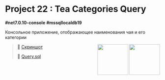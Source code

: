 # Project 22 : Tea Categories Query

**#net7.0.10-console** **#mssqllocaldb19**

Консольное приложение, отображающее наименования чая и его категории

<img align="right" width="100" height="100" src="https://github.com/rozhkovsvyat/Project22/assets/71471748/b4ec81ed-ce76-4aa8-9664-00135fbf0623">
<img align="right" width="100" height="100" src="https://github.com/rozhkovsvyat/Project22/assets/71471748/f17a0234-f7a4-49f0-b610-e25ebea9be7a">

> 📸 [Скриншот](https://github.com/rozhkovsvyat/Project22/assets/71471748/e996b26e-caec-4a82-bb00-547fe4ef0641)
> 
> 🔗 [Query.sql](https://github.com/rozhkovsvyat/Project22/blob/master/SQL/Query.sql)
